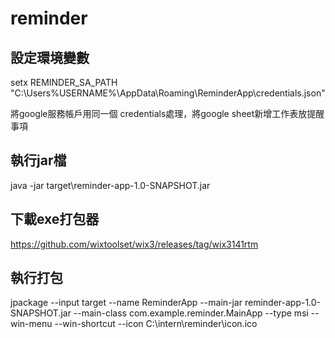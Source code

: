# reminder

##  設定環境變數



setx REMINDER_SA_PATH "C:\Users\%USERNAME%\AppData\Roaming\ReminderApp\credentials.json"


將google服務帳戶用同一個 credentials處理，將google sheet新增工作表放提醒事項


## 執行jar檔

java -jar target\reminder-app-1.0-SNAPSHOT.jar  


## 下載exe打包器


https://github.com/wixtoolset/wix3/releases/tag/wix3141rtm


## 執行打包


jpackage --input target --name ReminderApp --main-jar reminder-app-1.0-SNAPSHOT.jar --main-class com.example.reminder.MainApp --type msi --win-menu --win-shortcut --icon C:\intern\reminder\icon.ico
